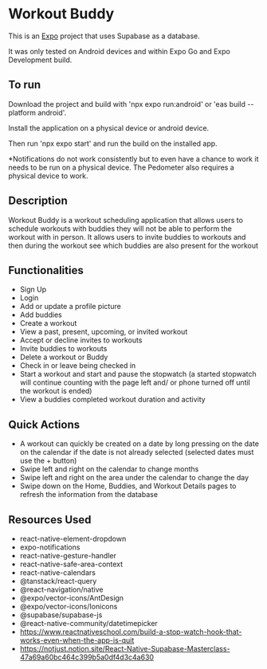 # Workout Buddy

This is an [Expo](https://expo.dev) project that uses Supabase as a database.

It was only tested on Android devices and within Expo Go and Expo Development build.

## To run
Download the project and build with 'npx expo run:android' or 'eas build --platform android'.

Install the application on a physical device or android device.

Then run 'npx expo start' and run the build on the installed app.

*Notifications do not work consistently but to even have a chance to work it needs to be run on a physical device.
The Pedometer also requires a physical device to work.

## Description

Workout Buddy is a workout scheduling application that allows users to schedule workouts with buddies they will not be able to perform the workout with in person.
It allows users to invite buddies to workouts and then during the workout see which buddies are also present for the workout

## Functionalities

- Sign Up 
- Login
- Add or update a profile picture 
- Add buddies
- Create a workout 
- View a past, present, upcoming, or invited workout
- Accept or decline invites to workouts 
- Invite buddies to workouts
- Delete a workout or Buddy
- Check in or leave being checked in
- Start a workout and start and pause the stopwatch (a started stopwatch will continue counting with the page left and/ or phone turned off until the workout is ended)
- View a buddies completed workout duration and activity

## Quick Actions
- A workout can quickly be created on a date by long pressing on the date on the calendar if the date is not already selected (selected dates must use the + button)
- Swipe left and right on the calendar to change months
- Swipe left and right on the area under the calendar to change the day 
- Swipe down on the Home, Buddies, and Workout Details pages to refresh the information from the database

## Resources Used 

- react-native-element-dropdown
- expo-notifications
- react-native-gesture-handler
- react-native-safe-area-context
- react-native-calendars
- @tanstack/react-query
- @react-navigation/native
- @expo/vector-icons/AntDesign
- @expo/vector-icons/Ionicons
- @supabase/supabase-js
- @react-native-community/datetimepicker
- https://www.reactnativeschool.com/build-a-stop-watch-hook-that-works-even-when-the-app-is-quit
- https://notjust.notion.site/React-Native-Supabase-Masterclass-47a69a60bc464c399b5a0df4d3c4a630

